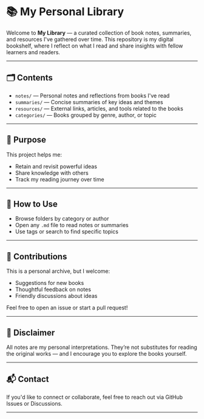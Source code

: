 # 📚 My Personal Library

Welcome to **My Library** — a curated collection of book notes, summaries, and resources I've gathered over time. This repository is my digital bookshelf, where I reflect on what I read and share insights with fellow learners and readers.

---

## 🗂️ Contents

- `notes/` — Personal notes and reflections from books I've read
- `summaries/` — Concise summaries of key ideas and themes
- `resources/` — External links, articles, and tools related to the books
- `categories/` — Books grouped by genre, author, or topic

---

## 📖 Purpose

This project helps me:

- Retain and revisit powerful ideas
- Share knowledge with others
- Track my reading journey over time

---

## 🧭 How to Use

- Browse folders by category or author
- Open any `.md` file to read notes or summaries
- Use tags or search to find specific topics

---

## 🤝 Contributions

This is a personal archive, but I welcome:

- Suggestions for new books
- Thoughtful feedback on notes
- Friendly discussions about ideas

Feel free to open an issue or start a pull request!

---

## 📌 Disclaimer

All notes are my personal interpretations. They’re not substitutes for reading the original works — and I encourage you to explore the books yourself.

---

## 📬 Contact

If you'd like to connect or collaborate, feel free to reach out via GitHub Issues or Discussions.

---
